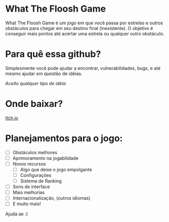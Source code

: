 # What The Floosh Game

What The Floosh Game é um jogo em que você passa por estrelas e outros obstáculos para chegar em seu destino final (inexistente). O objetivo é conseguir mais pontos até acertar uma estrela ou qualquer outro obstáculo.

# Para quê essa github?

Simplesmente você pode ajudar a encontrar, vulnerabilidades, bugs, e até mesmo ajudar em questão de idéias.

_Aceito qualquer tipo de idéia_

# Onde baixar?
[Itch.io](https://igorwastaken.itch.io/wtfl-game)

# Planejamentos para o jogo:

- [ ] Obstáculos melhores
- [ ] Aprimoramento na jogabilidade
- [ ] Novos recursos
  - [ ] Algo que deixe o jogo empolgante
  - [ ] Configurações
  - [ ] Sistema de Ranking
- [ ] Sons de interface
- [ ] Mais melhorias
- [ ] Internacionalização, (outros idiomas)
- [ ] E muito mais!

Ajuda ae :)
